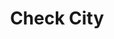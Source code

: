 ---
title: Check City
slug: check-city
updated-on: '2024-05-30T13:44:31.749Z'
created-on: '2024-05-30T13:41:46.671Z'
published-on: '2024-05-30T13:54:32.469Z'
f_city-state-2:
- cms/city/sparks-nv.md
- cms/city/henderson-nv.md
- cms/city/reno-nv.md
- cms/city/ogden-ut.md
- cms/city/midvale-ut.md
- cms/city/orem-ut.md
- cms/city/draper-ut.md
- cms/city/logan-ut.md
- cms/city/provo-ut.md
- cms/city/layton-ut.md
- cms/city/richmond-va.md
- cms/city/saint-george-ut.md
- cms/city/west-jordan-ut.md
- cms/city/american-fork-ut.md
- cms/city/lake-city-ut.md
- cms/city/spanish-fork-ut.md
- cms/city/colonial-heights-va.md
- cms/city/north-las-vegas-nv.md
f_locations:
- cms/payday-loan/check-city-11073.md
- cms/payday-loan/check-city-11074.md
- cms/payday-loan/check-city-11075.md
- cms/payday-loan/check-city-11076.md
- cms/payday-loan/check-city-11077.md
- cms/payday-loan/check-city-11078.md
- cms/payday-loan/check-city-11079.md
- cms/payday-loan/check-city-11080.md
- cms/payday-loan/check-city-11081.md
- cms/payday-loan/check-city-11082.md
- cms/payday-loan/check-city-11083.md
- cms/payday-loan/check-city-11084.md
- cms/payday-loan/check-city-11085.md
- cms/payday-loan/check-city-11086.md
- cms/payday-loan/check-city-11087.md
- cms/payday-loan/check-city-11088.md
- cms/payday-loan/check-city-11089.md
- cms/payday-loan/check-city-11090.md
- cms/payday-loan/check-city-11091.md
- cms/payday-loan/check-city-11092.md
- cms/payday-loan/check-city-11093.md
- cms/payday-loan/check-city-11094.md
- cms/payday-loan/check-city-11095.md
- cms/payday-loan/check-city-11096.md
- cms/payday-loan/check-city-11097.md
- cms/payday-loan/check-city-11098.md
- cms/payday-loan/check-city-11099.md
- cms/payday-loan/check-city-11100.md
- cms/payday-loan/check-city-11101.md
- cms/payday-loan/check-city-11102.md
- cms/payday-loan/check-city-11103.md
- cms/payday-loan/check-city-11104.md
- cms/payday-loan/check-city-11105.md
- cms/payday-loan/check-city-11106.md
- cms/payday-loan/check-city-11107.md
- cms/payday-loan/check-city-11108.md
- cms/payday-loan/check-city-11109.md
- cms/payday-loan/check-city-11110.md
- cms/payday-loan/check-city-11111.md
- cms/payday-loan/check-city-11112.md
- cms/payday-loan/check-city-11113.md
- cms/payday-loan/check-city-11114.md
- cms/payday-loan/check-city-11115.md
- cms/payday-loan/check-city-11116.md
- cms/payday-loan/check-city-11117.md
- cms/payday-loan/check-city-11118.md
- cms/payday-loan/check-city-11119.md
- cms/payday-loan/check-city-11120.md
- cms/payday-loan/check-city-11121.md
- cms/payday-loan/check-city-11122.md
- cms/payday-loan/check-city-11123.md
- cms/payday-loan/check-city-11124.md
- cms/payday-loan/check-city-11125.md
f_states:
- cms/state/nevada.md
- cms/state/utah.md
- cms/state/virginia.md
layout: '[company].html'
tags: company
---